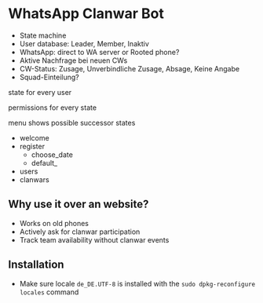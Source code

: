 # WhatsApp Clanwar Bot

* State machine
* User database: Leader, Member, Inaktiv
* WhatsApp: direct to WA server or Rooted phone?
* Aktive Nachfrage bei neuen CWs
* CW-Status: Zusage, Unverbindliche Zusage, Absage, Keine Angabe
* Squad-Einteilung?

state for every user

permissions for every state

menu shows possible successor states

* welcome
* register
    * choose_date
    * default_
* users
* clanwars
## Why use it over an website?
* Works on old phones
* Actively ask for clanwar participation
* Track team availability without clanwar events

## Installation
* Make sure locale `de_DE.UTF-8` is installed with the `sudo dpkg-reconfigure locales` command

